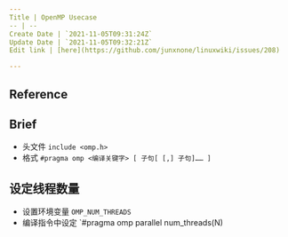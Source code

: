 ```yaml
---
Title | OpenMP Usecase
-- | --
Create Date | `2021-11-05T09:31:24Z`
Update Date | `2021-11-05T09:32:21Z`
Edit link | [here](https://github.com/junxnone/linuxwiki/issues/208)

---
```

## Reference

## Brief
- 头文件  `include <omp.h>`
- 格式 `#pragma omp <编译关键字> [ 子句[ [,] 子句]…… ]`


## 设定线程数量
- 设置环境变量 `OMP_NUM_THREADS`
- 编译指令中设定 `#pragma omp parallel num_threads(N)
